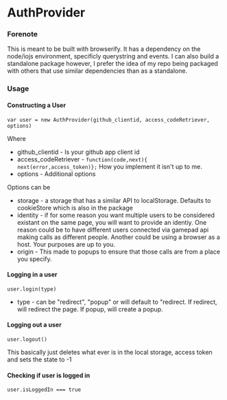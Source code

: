# AuthProvider

### Forenote

This is meant to be built with browserify. It has a dependency on the node/iojs environment, specificly 
querystring and events. I can also build a standalone package however, I prefer the idea of my repo being packaged
with others that use similar dependencies than as a standalone.

### Usage

#### Constructing a User

`var user = new AuthProvider(github_clientid, access_codeRetriever, options)`

Where

* github_clientid - Is your github app client id
* access_codeRetriever - `function(code,next){ next(error,access_token)};` How you implement it isn't up to me.
* options - Additional options

Options can be

* storage - a storage that has a similar API to localStorage. Defaults to cookieStore which is also in the package
* identity - if for some reason you want multiple users to be considered existant on the same page, 
you will want to provide an identiy. One reason could be to have different users connected via gamepad api making
calls as different people. Another could be using a browser as a host. Your purposes are up to you.
* origin - This made to popups to ensure that those calls are from a place you specify.


#### Logging in a user

`user.login(type)`

* type - can be "redirect", "popup" or will default to "redirect.
If redirect, will redirect the page. If popup, will create a popup.

#### Logging out a user

`user.logout()`

This basically just deletes what ever is in the local storage, access token and sets the state to -1

#### Checking if user is logged in

`user.isLoggedIn === true`

